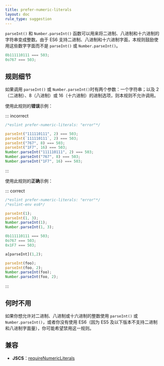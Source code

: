 ```yaml
---
title: prefer-numeric-literals
layout: doc
rule_type: suggestion
---
```


`parseInt()` 和 `Number.parseInt()` 函数可以用来将二进制、八进制和十六进制的字符串变成整数。由于 ES6 支持二进制、八进制和十六进制字面，本规则鼓励使用这些数字字面而不是 `parseInt()` 或 `Number.parseInt()`。

```js
0b111110111 === 503;
0o767 === 503;
```

## 规则细节

如果调用 `parseInt()` 或 `Number.parseInt()`时有两个参数：一个字符串；以及 2（二进制）、8（八进制）或 16（十六进制）的进制选项，则本规则不允许调用。

使用此规则的**错误**示例：

::: incorrect

```js
/*eslint prefer-numeric-literals: "error"*/

parseInt("111110111", 2) === 503;
parseInt(`111110111`, 2) === 503;
parseInt("767", 8) === 503;
parseInt("1F7", 16) === 503;
Number.parseInt("111110111", 2) === 503;
Number.parseInt("767", 8) === 503;
Number.parseInt("1F7", 16) === 503;
```

:::

使用此规则的**正确**示例：

::: correct

```js
/*eslint prefer-numeric-literals: "error"*/
/*eslint-env es6*/

parseInt(1);
parseInt(1, 3);
Number.parseInt(1);
Number.parseInt(1, 3);

0b111110111 === 503;
0o767 === 503;
0x1F7 === 503;

a[parseInt](1,2);

parseInt(foo);
parseInt(foo, 2);
Number.parseInt(foo);
Number.parseInt(foo, 2);
```

:::

## 何时不用

如果你想允许对二进制、八进制或十六进制的整数使用 `parseInt()` 或 `Number.parseInt()`，或者你没有使用 ES6（因为 ES5 及以下版本不支持二进制和八进制字面量），你可能希望禁用这一规则。

## 兼容

* **JSCS**：[requireNumericLiterals](https://jscs-dev.github.io/rule/requireNumericLiterals)
